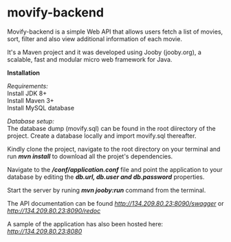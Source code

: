 # movify-backend

Movify-backend is a simple Web API that allows users fetch a list of movies, sort, filter and also view additional information of each movie.

It's a Maven project and it was developed using Jooby (jooby.org), a scalable, fast and modular micro web framework for Java.

<b>Installation</b>

<i>Requirements:</i><br>
Install JDK 8+ <br>
Install Maven 3+ <br>
Install MySQL database

<i>Database setup:</i> <br>
The database dump (movify.sql) can be found in the root diirectory of the project. Create a database locally and import movify.sql thereafter.


Kindly clone the project, navigate to the root directory on your terminal and run <b><i>mvn install</i></b> to download all the projet's dependencies. 

Navigate to the <b><i>/conf/application.conf</i></b> file and point the application to your database by editing the <b><i>db.url, db.user and db.password</i></b> properties.

Start the server by runing <b><i>mvn jooby:run</i></b> command from the terminal.

The API documentation can be found <i>http://134.209.80.23:8090/swagger</i> or <i>http://134.209.80.23:8090/redoc</i>

A sample of the application has also been hosted here: <i>http://134.209.80.23:8080</i>
